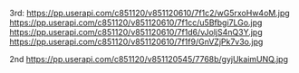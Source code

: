 3rd:
https://pp.userapi.com/c851120/v851120610/7f1c2/wG5rxoHw4oM.jpg
https://pp.userapi.com/c851120/v851120610/7f1cc/u5Bfbgi7LGo.jpg
https://pp.userapi.com/c851120/v851120610/7f1d6/vJoljS4nQ3Y.jpg
https://pp.userapi.com/c851120/v851120610/7f1f9/GnVZjPk7v3o.jpg

2nd
https://pp.userapi.com/c851120/v851120545/7768b/gyjUkaimUNQ.jpg